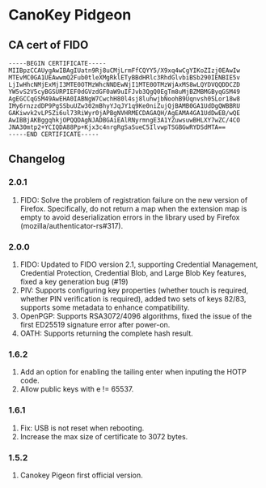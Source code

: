 # CanoKey Pidgeon

## CA cert of FIDO

```
-----BEGIN CERTIFICATE-----
MIIBpzCCAUygAwIBAgIUatn9Rj8uCMjLrmFfCQYY5/X9xq4wCgYIKoZIzj0EAwIw
MTEvMC0GA1UEAwwmQ2Fub0tleXMgRklETyBBdHRlc3RhdGlvbiBSb290IENBIE5v
LjIwHhcNMjExMjI3MTE0OTMzWhcNNDEwNjI1MTE0OTMzWjAxMS8wLQYDVQQDDCZD
YW5vS2V5cyBGSURPIEF0dGVzdGF0aW9uIFJvb3QgQ0EgTm8uMjBZMBMGByqGSM49
AgEGCCqGSM49AwEHA0IABNgW7CwchH80l4sj8luhwjbNoohB9Uqnvsh0SLor18w8
IMy6rnzzdDP9PgSSbuUZw302mBhyYJqJY1q9Ke0niZujQjBAMB0GA1UdDgQWBBRU
GAKiwvk2vLP5Zi6ul73RiWyr0jAPBgNVHRMECDAGAQH/AgEAMA4GA1UdDwEB/wQE
AwIBBjAKBggqhkjOPQQDAgNJADBGAiEAlRNyrmngE3A1YZuwsuwBHLXY7wZC/4CO
JNA30mtp2+YCIQDA88Pp+Kjx3c4nrgRgSaSueC5IlvwpTSGBGwRYDSdMTA==
-----END CERTIFICATE-----
```

## Changelog

### 2.0.1
1. FIDO: Solve the problem of registration failure on the new version of Firefox. Specifically, do not return a map when the extension map is empty to avoid deserialization errors in the library used by Firefox (mozilla/authenticator-rs#317).

### 2.0.0
1. FIDO: Updated to FIDO version 2.1, supporting Credential Management, Credential Protection, Credential Blob, and Large Blob Key features, fixed a key generation bug (#19)
2. PIV: Supports configuring key properties (whether touch is required, whether PIN verification is required), added two sets of keys 82/83, supports some metadata to enhance compatibility.
3. OpenPGP: Supports RSA3072/4096 algorithms, fixed the issue of the first ED25519 signature error after power-on.
4. OATH: Supports returning the complete hash result.

### 1.6.2

1. Add an option for enabling the tailing enter when inputing the HOTP code.
2. Allow public keys with e != 65537.

### 1.6.1

1. Fix: USB is not reset when rebooting.
2. Increase the max size of certificate to 3072 bytes.

### 1.5.2

1. Canokey Pigeon first official version.
